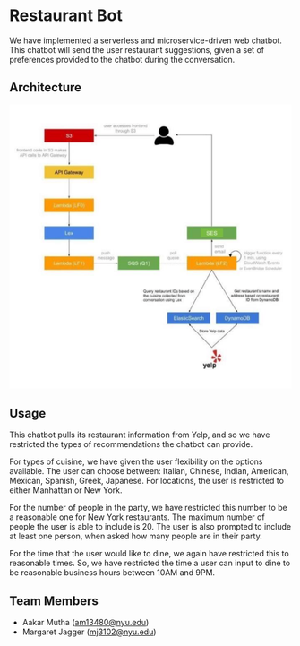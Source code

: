 
# Restaurant Bot

We have implemented a serverless and microservice-driven web chatbot. This chatbot will send the user restaurant suggestions, given a set of preferences provided to the chatbot during the conversation.


## Architecture

![architectureDiagram.png](architectureDiagram.png)

## Usage

This chatbot pulls its restaurant information from Yelp, and so we have restricted the types of recommendations the chatbot can provide. 

For types of cuisine, we have given the user flexibility on the options available. The user can choose between: Italian, Chinese, Indian, American, Mexican, Spanish, Greek, Japanese. 
For locations, the user is restricted to either Manhattan or New York.

For the number of people in the party, we have restricted this number to be a reasonable one for New York restaurants. The maximum number of people the user is able to include is 20. The user is also prompted to include at least one person, when asked how many people are in their party. 

For the time that the user would like to dine, we again have restricted this to reasonable times. So, we have restricted the time a user can input to dine to be reasonable business hours between 10AM and 9PM. 

## Team Members

- Aakar Mutha (am13480@nyu.edu)
- Margaret Jagger (mj3102@nyu.edu)